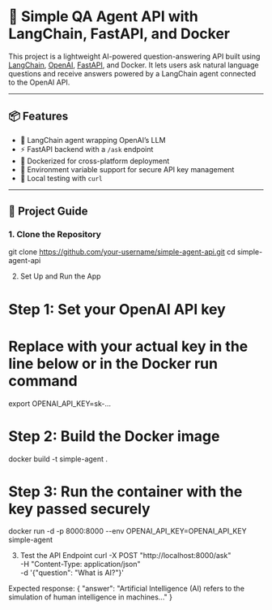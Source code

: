 # 🤖 Simple QA Agent API with LangChain, FastAPI, and Docker

This project is a lightweight AI-powered question-answering API built using [LangChain](https://github.com/langchain-ai/langchain), [OpenAI](https://platform.openai.com/), [FastAPI](https://fastapi.tiangolo.com/), and Docker. It lets users ask natural language questions and receive answers powered by a LangChain agent connected to the OpenAI API.

---

## 📦 Features

- 🧠 LangChain agent wrapping OpenAI’s LLM
- ⚡️ FastAPI backend with a `/ask` endpoint
- 🐳 Dockerized for cross-platform deployment
- 🔐 Environment variable support for secure API key management
- 🧪 Local testing with `curl`

---

## 🚀 Project Guide

### 1. Clone the Repository

git clone https://github.com/your-username/simple-agent-api.git
cd simple-agent-api

2. Set Up and Run the App

  # Step 1: Set your OpenAI API key
  # Replace with your actual key in the line below or in the Docker run command
  export OPENAI_API_KEY=sk-...
  
  # Step 2: Build the Docker image
  docker build -t simple-agent .
  
  # Step 3: Run the container with the key passed securely
  docker run -d -p 8000:8000 --env OPENAI_API_KEY=OPENAI_API_KEY simple-agent
  
  3. Test the API Endpoint
  curl -X POST "http://localhost:8000/ask" \
    -H "Content-Type: application/json" \
    -d '{"question": "What is AI?"}'
  
  Expected response:
  {
    "answer": "Artificial Intelligence (AI) refers to the simulation of human intelligence in machines..."
  }
